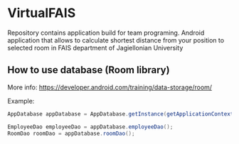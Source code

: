# VirtualFAIS
Repository contains application build for team programing. Android application that allows to calculate shortest distance from your position to selected room in FAIS department of Jagiellonian University 

## How to use database (Room library)

More info: https://developer.android.com/training/data-storage/room/

Example:
```java
AppDatabase appDatabase = AppDatabase.getInstance(getApplicationContext());

EmployeeDao employeeDao = appDatabase.employeeDao();
RoomDao roomDao = appDatabase.roomDao();
```
